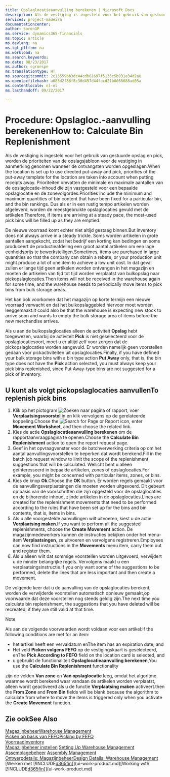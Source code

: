 ```yaml
---
title: Opslaglocatieaanvulling berekenen | Microsoft Docs
description: Als de vestiging is ingesteld voor het gebruik van gestuurde opslag en pick, worden de prioriteiten van de opslagsjabloon voor de vestiging in aanmerking genomen wanneer de ontvangsten worden opgeslagen.
services: project-madeira
documentationcenter: 
author: SorenGP
ms.service: dynamics365-financials
ms.topic: article
ms.devlang: na
ms.tgt_pltfrm: na
ms.workload: na
ms.search.keywords: 
ms.date: 08/23/2017
ms.author: sgroespe
ms.translationtype: HT
ms.sourcegitcommit: 2c13559bb3dc44cdb61697f5135c5b931e34d2a8
ms.openlocfilehash: a683d2f88f8c30d457d44facd21b0068688ad05a
ms.contentlocale: nl-nl
ms.lasthandoff: 09/22/2017

---
```

# <a name="how-to-calculate-bin-replenishment"></a><span data-ttu-id="e8719-103">Procedure: Opslagloc.-aanvulling berekenen</span><span class="sxs-lookup"><span data-stu-id="e8719-103">How to: Calculate Bin Replenishment</span></span>
<span data-ttu-id="e8719-104">Als de vestiging is ingesteld voor het gebruik van gestuurde opslag en pick, worden de prioriteiten van de opslagsjabloon voor de vestiging in aanmerking genomen wanneer de ontvangsten worden opgeslagen.</span><span class="sxs-lookup"><span data-stu-id="e8719-104">When the location is set up to use directed put-away and pick, priorities of the put-away template for the location are taken into account when putting receipts away.</span></span> <span data-ttu-id="e8719-105">Prioriteiten omvatten de minimale en maximale aantallen van de opslaglocatie-inhoud die zijn vastgesteld voor een bepaalde opslaglocatie en de zonevolgordes.</span><span class="sxs-lookup"><span data-stu-id="e8719-105">Priorities include the minimum and maximum quantities of bin content that have been fixed for a particular bin, and the bin rankings.</span></span> <span data-ttu-id="e8719-106">Dus als er in een rustig tempo artikelen worden afgeleverd, worden de meestgebruikte opslaglocaties gevuld met de artikelen.</span><span class="sxs-lookup"><span data-stu-id="e8719-106">Therefore, if items are arriving at a steady pace, the most-used pick bins will be filled up as they are emptied.</span></span>  

<span data-ttu-id="e8719-107">De nieuwe voorraad komt echter niet altijd gestaag binnen.</span><span class="sxs-lookup"><span data-stu-id="e8719-107">But inventory does not always arrive in a steady trickle.</span></span> <span data-ttu-id="e8719-108">Soms worden artikelen in grote aantallen aangekocht, zodat het bedrijf een korting kan bedingen en soms produceert de productieafdeling een groot aantal artikelen om een lage eenheidsprijs te bewerkstelligen.</span><span class="sxs-lookup"><span data-stu-id="e8719-108">Sometimes, items are purchased in large quantities so that the company can obtain a rebate, or your production unit might produce a lot of one item to achieve a low unit cost.</span></span> <span data-ttu-id="e8719-109">In dat geval zullen er lange tijd geen artikelen worden ontvangen in het magazijn en moeten de artikelen van tijd tot tijd worden verplaatst van bulkopslag naar pickopslaglocaties.</span><span class="sxs-lookup"><span data-stu-id="e8719-109">Then items will not be received in the warehouse again for some time, and the warehouse needs to periodically move items to pick bins from bulk storage areas.</span></span>  

<span data-ttu-id="e8719-110">Het kan ook voorkomen dat het magazijn op korte termijn een nieuwe voorraad verwacht en dat het bulkopslaggebied hiervoor moet worden leeggemaakt.</span><span class="sxs-lookup"><span data-stu-id="e8719-110">It could also be that the warehouse is expecting new stock to arrive soon and wants to empty the bulk storage area of items before the new merchandise arrives.</span></span>  

<span data-ttu-id="e8719-111">Als u aan de bulkopslaglocaties alleen de activiteit **Opslag** hebt toegewezen, waarbij de activiteit **Pick** is niet geselecteerd voor de opslaglocatiesoort, moet u er altijd zelf voor zorgen dat de pickopslaglocaties worden aangevuld. Er worden namelijk geen voorstellen gedaan voor pickactiviteiten uit opslaglocaties.</span><span class="sxs-lookup"><span data-stu-id="e8719-111">Finally, if you have defined your bulk storage bins with a bin type action **Put Away** only, that is, the bin type does not have the **Pick** action selected, you must always keep your pick bins replenished, since Put Away-type bins are not suggested for a pick of inventory.</span></span>  

## <a name="to-replenish-pick-bins"></a><span data-ttu-id="e8719-112">U kunt als volgt pickopslaglocaties aanvullen</span><span class="sxs-lookup"><span data-stu-id="e8719-112">To replenish pick bins</span></span>  
1.  <span data-ttu-id="e8719-113">Klik op het pictogram ![Zoeken naar pagina of rapport](media/ui-search/search_small.png "pictogram Zoeken naar pagina of rapport"), voer **Verplaatsingsvoorstel** in en klik vervolgens op de gerelateerde koppeling.</span><span class="sxs-lookup"><span data-stu-id="e8719-113">Choose the ![Search for Page or Report](media/ui-search/search_small.png "Search for Page or Report icon") icon, enter **Movement Worksheet**, and then choose the related link.</span></span>  
2.  <span data-ttu-id="e8719-114">Kies de actie **Opslaglocatieaanvulling berekenen** om de rapportaanvraagpagina te openen.</span><span class="sxs-lookup"><span data-stu-id="e8719-114">Choose the **Calculate Bin Replenishment** action to open the report request page.</span></span>  
3.  <span data-ttu-id="e8719-115">Geef in het opvraagvenster voor de batchverwerking criteria op om het aantal aanvullingsvoorstellen te beperken dat wordt berekend.</span><span class="sxs-lookup"><span data-stu-id="e8719-115">Fill in the batch job request window to limit the scope of the replenishment suggestions that will be calculated.</span></span> <span data-ttu-id="e8719-116">Wellicht bent u alleen geïnteresseerd in bepaalde artikelen, zones of opslaglocaties.</span><span class="sxs-lookup"><span data-stu-id="e8719-116">For example, you might be concerned with particular items, zones, or bins.</span></span>  
4.  <span data-ttu-id="e8719-117">Kies de knop **Ok**.</span><span class="sxs-lookup"><span data-stu-id="e8719-117">Choose the **OK** button.</span></span> <span data-ttu-id="e8719-118">Er worden regels gemaakt voor de aanvullingsverplaatsingen die moeten worden uitgevoerd. Dit gebeurt op basis van de voorschriften die zijn opgesteld voor de opslaglocaties en de bijhorende inhoud, zijnde artikelen in de opslaglocaties.</span><span class="sxs-lookup"><span data-stu-id="e8719-118">Lines are created for the replenishment movements that need to be performed according to the rules that have been set up for the bins and bin contents, that is, items in bins.</span></span>  
5.  <span data-ttu-id="e8719-119">Als u alle voorgestelde aanvullingen wilt uitvoeren, kiest u de actie **Verplaatsing maken**.</span><span class="sxs-lookup"><span data-stu-id="e8719-119">If you want to perform all the suggested replenishments, choose the **Create Movement** action.</span></span> <span data-ttu-id="e8719-120">De magazijnmedewerkers kunnen de instructies bekijken onder het menu-item **Verplaatsingen**, ze uitvoeren en vervolgens registreren.</span><span class="sxs-lookup"><span data-stu-id="e8719-120">Employees can now find instructions in the **Movements** menu item, carry them out and register them.</span></span>  
6.  <span data-ttu-id="e8719-121">Als u alleen wilt dat sommige voorstellen worden uitgevoerd, verwijdert u de minder belangrijke regels. Vervolgens maakt u een verplaatsingsinstructie.</span><span class="sxs-lookup"><span data-stu-id="e8719-121">If you only want some of the suggestions to be performed, delete the lines that are less important and then create a movement.</span></span>  

<span data-ttu-id="e8719-122">De volgende keer dat u de aanvulling van de opslaglocaties berekent, worden de verwijderde voorstellen automatisch opnieuw gemaakt,op voorwaarde dat deze voorstellen nog steeds geldig zijn.</span><span class="sxs-lookup"><span data-stu-id="e8719-122">The next time you calculate bin replenishment, the suggestions that you have deleted will be recreated, if they are still valid at that time.</span></span>  

> [!NOTE]  
>  <span data-ttu-id="e8719-123">Als aan de volgende voorwaarden wordt voldaan voor een artikel:</span><span class="sxs-lookup"><span data-stu-id="e8719-123">If the following conditions are met for an item:</span></span>  
>   
>  -   <span data-ttu-id="e8719-124">het artikel heeft een vervaldatum en</span><span class="sxs-lookup"><span data-stu-id="e8719-124">The item has an expiration date, and</span></span>  
> -   <span data-ttu-id="e8719-125">Het veld **Picken volgens FEFO** op de vestigingskaart is geselecteerd, en</span><span class="sxs-lookup"><span data-stu-id="e8719-125">The **Pick According to FEFO** field on the location card is selected, and</span></span>  
> -   <span data-ttu-id="e8719-126">u gebruikt de functionaliteit **Opslaglocatieaanvulling berekenen**,</span><span class="sxs-lookup"><span data-stu-id="e8719-126">You use the **Calculate Bin Replenishment** functionality</span></span>  
>   
>  <span data-ttu-id="e8719-127">zijn de velden **Van zone** en **Van opslaglocatie** leeg, omdat het algoritme waarmee wordt berekend waar vandaan de artikelen worden verplaatst, alleen wordt geactiveerd als u de functie **Verplaatsing maken** activeert.</span><span class="sxs-lookup"><span data-stu-id="e8719-127">then the **From Zone** and **From Bin** fields will be blank because the algorithm to calculate from where to move the items is triggered only when you activate the **Create Movement** function.</span></span>  

## <a name="see-also"></a><span data-ttu-id="e8719-128">Zie ook</span><span class="sxs-lookup"><span data-stu-id="e8719-128">See Also</span></span>  
[<span data-ttu-id="e8719-129">Magazijnbeheer</span><span class="sxs-lookup"><span data-stu-id="e8719-129">Warehouse Management</span></span>](warehouse-manage-warehouse.md)  
[<span data-ttu-id="e8719-130">Picken op basis van FEFO</span><span class="sxs-lookup"><span data-stu-id="e8719-130">Picking by FEFO</span></span>](warehouse-picking-by-fefo.md)  
[<span data-ttu-id="e8719-131">Voorraad</span><span class="sxs-lookup"><span data-stu-id="e8719-131">Inventory</span></span>](inventory-manage-inventory.md)  
<span data-ttu-id="e8719-132">[Magazijnbeheer instellen](warehouse-setup-warehouse.md)   </span><span class="sxs-lookup"><span data-stu-id="e8719-132">[Setting Up Warehouse Management](warehouse-setup-warehouse.md)   </span></span>  
<span data-ttu-id="e8719-133">[Assemblagebeheer](assembly-assemble-items.md)  </span><span class="sxs-lookup"><span data-stu-id="e8719-133">[Assembly Management](assembly-assemble-items.md)  </span></span>  
[<span data-ttu-id="e8719-134">Ontwerpdetails: Magazijnbeheer</span><span class="sxs-lookup"><span data-stu-id="e8719-134">Design Details: Warehouse Management</span></span>](design-details-warehouse-management.md)  
<span data-ttu-id="e8719-135">[Werken met [!INCLUDE[d365fin](includes/d365fin_md.md)]](ui-work-product.md)</span><span class="sxs-lookup"><span data-stu-id="e8719-135">[Working with [!INCLUDE[d365fin](includes/d365fin_md.md)]](ui-work-product.md)</span></span>


